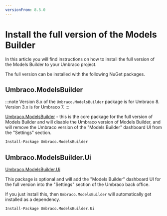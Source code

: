 ```yaml
---
versionFrom: 8.5.0
---
```


# Install the full version of the Models Builder

In this article you will find instructions on how to install the full version of the Models Builder to your Umbraco project.

The full version can be installed with the following NuGet packages.

## Umbraco.ModelsBuilder

:::note
Version 8.x of the `Umbraco.ModelsBuilder` package is for Umbraco 8.  Version 3.x is for Umbraco 7.
:::

[Umbraco.ModelsBuilder](https://www.nuget.org/packages/Umbraco.ModelsBuilder/) - this is the core package for the full version of Models Builder and will disable the Umbraco version of Models Builder, and will remove the Umbraco version of the "Models Builder" dashboard UI from the "Settings" section.

```xml
Install-Package Umbraco.ModelsBuilder
```

## Umbraco.ModelsBuilder.Ui

[Umbraco.ModelsBuilder.Ui](https://www.nuget.org/packages/Umbraco.ModelsBuilder.Ui/)

This package is optional and will add the "Models Builder" dashboard UI for the full version into the "Settings" section of the Umbraco back office.

If you just install this, then `Umbraco.ModelsBuilder` will automatically get installed as a dependency.

```xml
Install-Package Umbraco.ModelsBuilder.Ui
```
